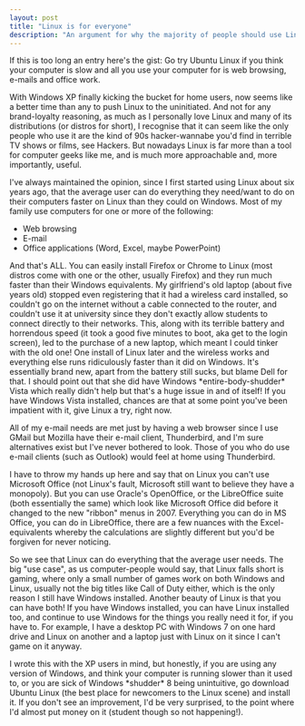 ```yaml
---
layout: post
title: "Linux is for everyone"
description: "An argument for why the majority of people should use Linux"
---
```


If this is too long an entry here's the gist: Go try Ubuntu Linux if you think your computer is slow and all you use your computer for is web browsing, e-mails and office work.

With Windows XP finally kicking the bucket for home users, now seems like a better time than any to push Linux to the uninitiated. And not for any brand-loyalty reasoning, as much as I personally love Linux and many of its distributions (or distros for short), I recognise that it can seem like the only people who use it are the kind of 90s hacker-wannabe you'd find in terrible TV shows or films, see Hackers. But nowadays Linux is far more than a tool for computer geeks like me, and is much more approachable and, more importantly, useful.

I've always maintained the opinion, since I first started using Linux about six years ago, that the average user can do everything they need/want to do on their computers faster on Linux than they could on Windows. Most of my family use computers for one or more of the following:

- Web browsing
- E-mail
- Office applications (Word, Excel, maybe PowerPoint)

And that's ALL. You can easily install Firefox or Chrome to Linux (most distros come with one or the other, usually Firefox) and they run much faster than their Windows equivalents. My girlfriend's old laptop (about five years old) stopped even registering that it had a wireless card installed, so couldn't go on the internet without a cable connected to the router, and couldn't use it at university since they don't exactly allow students to connect directly to their networks. This, along with its terrible battery and horrendous speed (it took a good five minutes to boot, aka get to the login screen), led to the purchase of a new laptop, which meant I could tinker with the old one! One install of Linux later and the wireless works and everything else runs ridiculously faster than it did on Windows. It's essentially brand new, apart from the battery still sucks, but blame Dell for that. I should point out that she did have Windows \*entire-body-shudder\* Vista which really didn't help but that's a huge issue in and of itself! If you have Windows Vista installed, chances are that at some point you've been impatient with it, give Linux a try, right now.

All of my e-mail needs are met just by having a web browser since I use GMail but Mozilla have their e-mail client, Thunderbird, and I'm sure alternatives exist but I've never bothered to look. Those of you who do use e-mail clients (such as Outlook) would feel at home using Thunderbird.

I have to throw my hands up here and say that on Linux you can't use Microsoft Office (not Linux's fault, Microsoft still want to believe they have a monopoly). But you can use Oracle's OpenOffice, or the LibreOffice suite (both essentially the same) which look like Microsoft Office did before it changed to the new "ribbon" menus in 2007. Everything you can do in MS Office, you can do in LibreOffice, there are a few nuances with the Excel-equivalents whereby the calculations are slightly different but you'd be forgiven for never noticing.

So we see that Linux can do everything that the average user needs. The big "use case", as us computer-people would say, that Linux falls short is gaming, where only a small number of games work on both Windows and Linux, usually not the big titles like Call of Duty either, which is the only reason I still have Windows installed. Another beauty of Linux is that you can have both! If you have Windows installed, you can have Linux installed too, and continue to use Windows for the things you really need it for, if you have to. For example, I have a desktop PC with Windows 7 on one hard drive and Linux on another and a laptop just with Linux on it since I can't game on it anyway. 

I wrote this with the XP users in mind, but honestly, if you are using any version of Windows, and think your computer is running slower than it used to, or you are sick of Windows \*shudder\* 8 being unintuitive, go download Ubuntu Linux (the best place for newcomers to the Linux scene) and install it. If you don't see an improvement, I'd be very surprised, to the point where I'd almost put money on it (student though so not happening!). 
